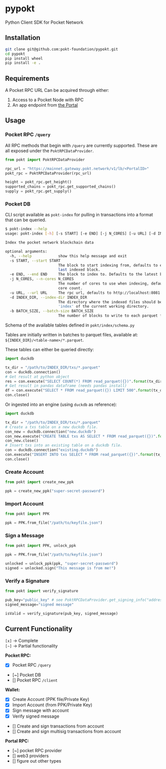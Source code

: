 # pypokt

Python Client SDK for Pocket Network

## Installation

```sh
git clone git@github.com:pokt-foundation/pypokt.git
cd pypokt
pip install wheel
pip install -e .
```

## Requirements

A Pocket RPC URL Can be acquired through either:

1. Access to a Pocket Node with RPC
2. An app endpoint from [the Portal](https://portal.pokt.network/)

## Usage

### Pocket RPC `/query`

All RPC methods that begin with `/query` are currently supported. These are
all exposed under the `PoktRPCDataProvider`.

```python
from pokt import PoktRPCDataProvider

rpc_url = "https://mainnet.gateway.pokt.network/v1/lb/<PortalID>"
pokt_rpc = PoktRPCDataProvider(rpc_url)

height = pokt_rpc.get_height()
supported_chains = pokt_rpc.get_supported_chains()
supply = pokt_rpc.get_supply()
```

### Pocket DB

CLI script available as `pokt-index` for pulling in transactions into a format
that can be queried.

```sh
$ pokt-index --help
usage: pokt-index [-h] [-s START] [-e END] [-j N_CORES] [-u URL] [-d INDEX_DIR] [-b BATCH_SIZE]

Index the pocket network blockchain data

optional arguments:
  -h, --help            show this help message and exit
  -s START, --start START
                        The block to start indexing from, defaults to either the first block, or the
                        last indexed block.
  -e END, --end END     The block to index to. Defaults to the latest block.
  -j N_CORES, --n-cores N_CORES
                        The number of cores to use when indexing, defaults to 4 less than the total
                        core count.
  -u URL, --url URL     The rpc url, defaults to http://localhost:8081.
  -d INDEX_DIR, --index-dir INDEX_DIR
                        The directory where the indexed files should be written to. Defaults to
                        'index' of the current working directory.
  -b BATCH_SIZE, --batch-size BATCH_SIZE
                        The number of blocks to write to each parquet file. Defaults to 250.
```

Schema of the available tables defined in `pokt/index/schema.py`

Tables are initially written in batches to parquet files, available at: `${INDEX_DIR}/<table-name>/*.parquet`.

These tables can either be queried directly:

```python
import duckdb

tx_dir = "/path/to/INDEX_DIR/txs/*.parquet"
con = duckdb.connection()
# Get result at python object
res = con.execute("SELECT COUNT(*) FROM read_parquet({})".format(tx_dir)).fetchall()
# Get result in pandas dataframe (needs pandas install)
df = con.execute("SELECT * FROM read_parquet({}) LIMIT 500".format(tx_dir)).df()
con.close()
```

Or ingested into an engine (using `duckdb` as reference):

```python
import duckdb

tx_dir = "/path/to/INDEX_DIR/txs/*.parquet"
# Create a txs table on a new duckdb file.
con_new = duckdb.connection("new.duckdb")
con_new.execute("CREATE TABLE txs AS SELECT * FROM read_parquet({})".format(tx_dir))
con_new.close()
# Insert txs into an existing table on a duckdb file.
con = duckdb.connection("existing.duckdb")
con.execute("INSERT INTO txs SELECT * FROM read_parquet({})".format(tx_dir))
con.close()
```

### Create Account

```python
from pokt import create_new_ppk

ppk = create_new_ppk("super-secret-password")
```

### Import Account

```python
from pokt import PPK

ppk = PPK.from_file("/path/to/keyfile.json")
```

### Sign a Message

```python
from pokt import PPK, unlock_ppk

ppk = PPK.from_file("/path/to/keyfile.json")

unlocked = unlock_ppk(ppk, "super-secret-password")
signed = unlocked.sign("This message is from me!")
```

### Verify a Signature

```python
from pokt import verify_signature

pub_key="public_key" # see PoktRPCDataProvider.get_signing_info("address")
signed_message="signed message"

isValid = verify_signature(pub_key, signed_message)
```

## Current Functionality

`[x]` -> Complete  
`[~]` -> Partial functionality

**Pocket RPC:**

- [x] Pocket RPC `/query`
- [~] Pocket DB
- [] Pocket RPC `/client`

**Wallet:**

- [x] Create Account (PPK file/Private Key)
- [x] Import Account (from PPK/Private Key)
- [x] Sign message with account
- [x] Verify signed message
- [] Create and sign transactions from account
- [] Create and sign multisig transactions from account

**Portal RPC:**

- [~] pocket RPC provider
- [] web3 providers
- [] figure out other types
